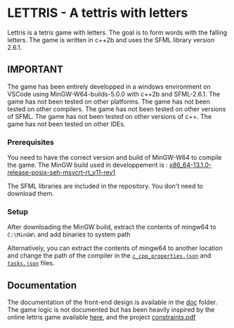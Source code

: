 # LETTRIS - A tettris with letters

Lettris is a tetris game with letters. The goal is to form words with the falling letters. The game is written in c++2b and uses the SFML library version 2.6.1.

## IMPORTANT

The game has been entirely developped in a windows environment on VSCode using MinGW-W64-builds-5.0.0 with c++2b and SFML-2.6.1. The game has not been tested on other platforms. The game has not been tested on other compilers. The game has not been tested on other versions of SFML. The game has not been tested on other versions of c++. The game has not been tested on other IDEs.

### Prerequisites

You need to have the correct version and build of MinGW-W64 to compile the game.
The MinGW build used in developpement is : [x86_64-13.1.0-release-posix-seh-msvcrt-rt_v11-rev1](https://github.com/niXman/mingw-builds-binaries/releases/download/13.1.0-rt_v11-rev1/x86_64-13.1.0-release-posix-seh-msvcrt-rt_v11-rev1.7z)

The SFML libraries are included in the repository. You don't need to download them.

### Setup

After downloading the MinGW build, extract the contents of mingw64 to `C:\MinGW\` and add binaries to system path

Alternatively, you can extract the contents of mingw64 to another location and change the path of the compiler in the  [`c_cpp_properties.json`](https://github.com/FluffLescure/mini-proj/blob/main/.vscode/c_cpp_properties.json) and [`tasks.json`](https://github.com/FluffLescure/mini-proj/blob/main/.vscode/tasks.json) files.

## Documentation

The documentation of the front-end design is available in the [doc](https://github.com/FluffLescure/mini-proj/blob/main/doc) folder.
The game logic is not documented but has been heavily inspired by the online lettris game available [here](https://https://langue-francaise.tv5monde.com/jouer/jeux/lettris), and the project [constraints.pdf](https://github.com/FluffLescure/mini-proj/blob/main/doc/constraints.pdf)



